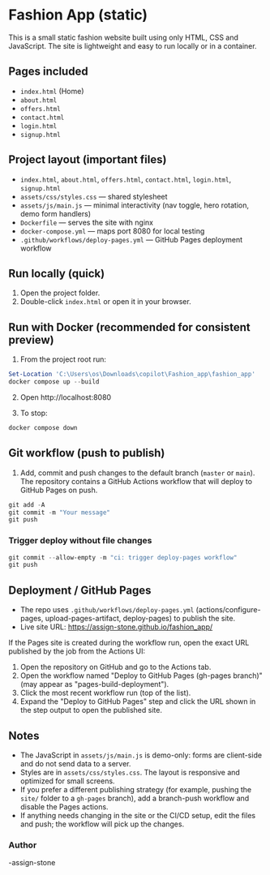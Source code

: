 # Fashion App (static)

This is a small static fashion website built using only HTML, CSS and JavaScript. The site is lightweight and easy to run locally or in a container.

## Pages included
- `index.html` (Home)
- `about.html`
- `offers.html`
- `contact.html`
- `login.html`
- `signup.html`

## Project layout (important files)
- `index.html`, `about.html`, `offers.html`, `contact.html`, `login.html`, `signup.html`
- `assets/css/styles.css` — shared stylesheet
- `assets/js/main.js` — minimal interactivity (nav toggle, hero rotation, demo form handlers)
- `Dockerfile` — serves the site with nginx
- `docker-compose.yml` — maps port 8080 for local testing
- `.github/workflows/deploy-pages.yml` — GitHub Pages deployment workflow

## Run locally (quick)
1. Open the project folder.
2. Double-click `index.html` or open it in your browser.

## Run with Docker (recommended for consistent preview)
1. From the project root run:

```powershell
Set-Location 'C:\Users\os\Downloads\copilot\Fashion_app\fashion_app'
docker compose up --build
```

2. Open http://localhost:8080

3. To stop:

```powershell
docker compose down
```

## Git workflow (push to publish)
1. Add, commit and push changes to the default branch (`master` or `main`). The repository contains a GitHub Actions workflow that will deploy to GitHub Pages on push.

```powershell
git add -A
git commit -m "Your message"
git push
```

### Trigger deploy without file changes

```powershell
git commit --allow-empty -m "ci: trigger deploy-pages workflow"
git push
```

## Deployment / GitHub Pages
- The repo uses `.github/workflows/deploy-pages.yml` (actions/configure-pages, upload-pages-artifact, deploy-pages) to publish the site.
- Live site URL: https://assign-stone.github.io/fashion_app/

If the Pages site is created during the workflow run, open the exact URL published by the job from the Actions UI:
1. Open the repository on GitHub and go to the Actions tab.
2. Open the workflow named "Deploy to GitHub Pages (gh-pages branch)" (may appear as "pages-build-deployment").
3. Click the most recent workflow run (top of the list).
4. Expand the "Deploy to GitHub Pages" step and click the URL shown in the step output to open the published site.

## Notes
- The JavaScript in `assets/js/main.js` is demo-only: forms are client-side and do not send data to a server.
- Styles are in `assets/css/styles.css`. The layout is responsive and optimized for small screens.
- If you prefer a different publishing strategy (for example, pushing the `site/` folder to a `gh-pages` branch), add a branch-push workflow and disable the Pages actions.
- If anything needs changing in the site or the CI/CD setup, edit the files and push; the workflow will pick up the changes.

### Author
-assign-stone

